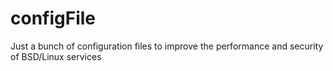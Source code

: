 # configFile
Just a bunch of configuration files to improve the performance and security of BSD/Linux services
